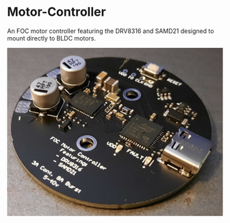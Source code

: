 # Motor-Controller
 An FOC motor controller featuring the DRV8316 and SAMD21 designed to mount directly to BLDC motors.

![](https://github.com/AdinAck/Wiki-Images/blob/main/Motor-Controller/real%20life.jpeg)
